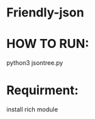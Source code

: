 # Friendly-json

# HOW TO RUN:
python3 jsontree.py <path-of-jsonfile>

# Requirment:
install rich module
